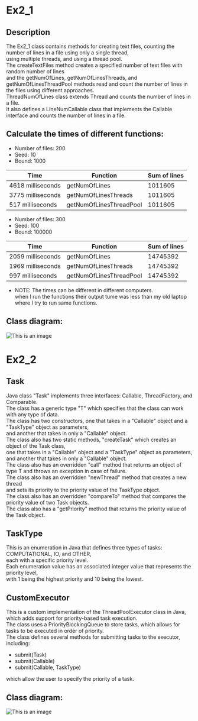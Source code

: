 #  Ex2_1

## Description
The Ex2_1 class contains methods for creating text files, counting the number of lines in a file using only a single thread, <br />
using multiple threads, and using a thread pool.  <br />
The createTextFiles method creates a specified number of text files with random number of lines  <br />
and the getNumOfLines, getNumOfLinesThreads, and getNumOfLinesThreadPool methods read and count the number of lines in the files using different approaches. <br />
ThreadNumOfLines class extends Thread and counts the number of lines in a file. <br />
It also defines a LineNumCallable class that implements the Callable interface and counts the number of lines in a file.  <br />
## Calculate the times of different functions:
- Number of files: 200
- Seed: 10
- Bound: 1000

Time | Function| Sum of lines
--- | --- | ---
4618 milliseconds | getNumOfLines |   1011605
3775 milliseconds | getNumOfLinesThreads |   1011605
517 milliseconds | getNumOfLinesThreadPool |   1011605


- Number of files: 300
- Seed: 100
- Bound: 100000

Time | Function| Sum of lines
--- | --- | ---
2059 milliseconds | getNumOfLines | 14745392
1969 milliseconds | getNumOfLinesThreads | 14745392
997 milliseconds | getNumOfLinesThreadPool | 14745392

* NOTE: The times can be different in different computers.  <br />
  when I run the functions their output tume was less than my old laptop where I try to run same functions.

## Class diagram:
![This is an image](https://i.postimg.cc/Wz1D4SB2/matala-2-thread.png)





#  Ex2_2
## Task
Java class "Task"  implements three interfaces: Callable, ThreadFactory, and Comparable. <br />
The class has a generic type "T" which specifies that the class can work with any type of data. <br />
The class has two constructors, one that takes in a "Callable" object and a "TaskType" object as parameters,<br />
and another that takes in only a "Callable" object. <br />
The class also has two static methods, "createTask" which creates an object of the Task class, <br />
one that takes in a "Callable" object and a "TaskType" object as parameters,<br />
and another that takes in only a "Callable" object. <br />
The class also has an overridden "call" method that returns an object of type T and throws an exception in case of failure. <br />
The class also has an overridden "newThread" method that creates a new thread <br />
and sets its priority to the priority value of the TaskType object. <br />
The class also has an overridden "compareTo" method that compares the priority value of two Task objects. <br />
The class also has a "getPriority" method that returns the priority value of the Task object. <br />

## TaskType
This is an enumeration in Java that defines three types of tasks: COMPUTATIONAL, IO, and OTHER, <br />
each with a specific priority level. <br />
Each enumeration value has an associated integer value that represents the priority level, <br />
with 1 being the highest priority and 10 being the lowest. <br />

## CustomExecutor
This is a custom implementation of the ThreadPoolExecutor class in Java, which adds support for priority-based task execution. <br />
The class uses a PriorityBlockingQueue to store tasks, which allows for tasks to be executed in order of priority. <br />
The class defines several methods for submitting tasks to the executor, including: <br />
- submit(Task<T>)
- submit(Callable<T>)
- submit(Callable<T>, TaskType)
  
which allow the user to specify the priority of a task. 

## Class diagram:
![This is an image](https://i.postimg.cc/g2WDKL63/matala-2-ex2-2.png)
